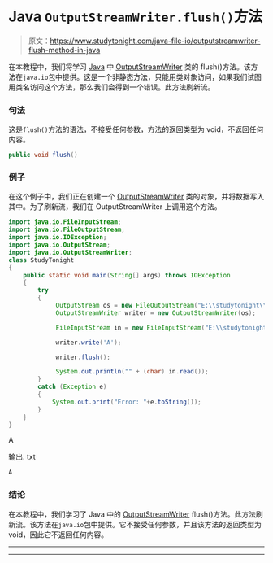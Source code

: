 # Java `OutputStreamWriter.flush()`方法

> 原文：<https://www.studytonight.com/java-file-io/outputstreamwriter-flush-method-in-java>

在本教程中，我们将学习 [Java](https://www.studytonight.com/java/) 中 [OutputStreamWriter](https://www.studytonight.com/java-file-io/java-outputstreamwriter) 类的 flush()方法。该方法在`java.io`包中提供。这是一个非静态方法，只能用类对象访问，如果我们试图用类名访问这个方法，那么我们会得到一个错误。此方法刷新流。

### 句法

这是`flush()`方法的语法，不接受任何参数，方法的返回类型为 void，不返回任何内容。

```java
public void flush()
```

### 例子

在这个例子中，我们正在创建一个 [OutputStreamWriter](https://www.studytonight.com/java-file-io/java-outputstreamwriter) 类的对象，并将数据写入其中。为了刷新流，我们在 OutputStreamWriter 上调用这个方法。

```java
import java.io.FileInputStream;
import java.io.FileOutputStream;
import java.io.IOException;
import java.io.OutputStream;
import java.io.OutputStreamWriter;
class StudyTonight
{
	public static void main(String[] args) throws IOException 
	{ 
		try
		{   
	         OutputStream os = new FileOutputStream("E:\\studytonight\\output.txt");
	         OutputStreamWriter writer = new OutputStreamWriter(os);

	         FileInputStream in = new FileInputStream("E:\\studytonight\\output.txt");

	         writer.write('A');

	         writer.flush();

	         System.out.println("" + (char) in.read());
		}
		catch (Exception e)
		{
			System.out.print("Error: "+e.toString());
		}
	} 
}
```

A

输出. txt

```java
A
```

### 结论

在本教程中，我们学习了 Java 中的 [OutputStreamWriter](https://www.studytonight.com/java-file-io/java-outputstreamwriter) flush()方法。此方法刷新流。该方法在`java.io`包中提供。它不接受任何参数，并且该方法的返回类型为 void，因此它不返回任何内容。

* * *

* * *